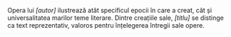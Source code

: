 Opera lui *[autor]* ilustrează atât specificul epocii în care a creat, cât și universalitatea marilor teme literare. Dintre creațiile sale, *[titlu]* se distinge ca text reprezentativ, valoros pentru înțelegerea întregii sale opere.

